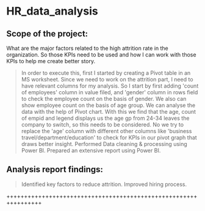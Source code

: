 # HR_data_analysis

Scope of the project: 
---------------------
What are the major factors related to the high attrition rate in the organization. So those KPIs need to be used and how I can work with those KPIs to help me create better story.
>In order to execute this, first I started by creating a Pivot table in an MS worksheet.
>Since we need to work on the attrition part, I need to have relevant columns for my analysis. So I start by first adding 'count of employees' column in value filed, and 'gender' column in rows field to check the employee count on the basis of gender. We also can show employee count on the basis of age group. We can analyse the data with the help of Pivot chart. With this we find that the age, count of empid and legend displays us the age gp from 24-34 leaves the company to switch, so this needs to be considered.
>No we try to replace the 'age' column with different other columns like 'business travel/department/education' to check for KPIs in our pivot graph that draws better insight.
>Performed Data cleaning & processing using Power BI.
>Prepared an extensive report using Power BI.

Analysis report findings:
-------------------------
>Identified key factors to reduce attrition.
>Improved hiring process.

++++++++++++++++++++++++++++++++++++++++++++++++++++++++++++++++
